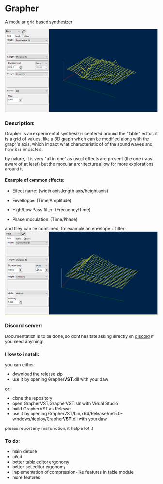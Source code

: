 # Grapher

A modular grid based synthesizer 

![screenshot of the 3D editor](https://github.com/RBLG/Grapher/blob/master/Doc/imgs/screenshot.PNG)

### Description:
Grapher is an experimental synthesizer centered around the "table" editor. it is a grid of values, like a 3D graph which can be modified along with the graph's axis, which impact what characteristic of of the sound waves and how it is impacted.

by nature, it is very "all in one" as usual effects are present (the one i was aware of at least) but the modular architecture allow for more explorations around it

#### Example of common effects:
- Effect name: (width axis,length axis/height axis)

- Envelloppe: (Time/Amplitude)
  
- High/Low Pass filter: (Frequency/Time)
  
- Phase modulation: (Time/Phase)
  
and they can be combined, for example an envelope + filter:
![example of filter-envelloppe settup](https://github.com/RBLG/Grapher/blob/master/Doc/imgs/highpassfilter_and_envelloppe.PNG)  

### Discord server:

Documentation is to be done, so dont hesitate asking directly on [discord](https://discord.gg/HqrgjEe3Tx) if you need anything!


### How to install:

you can either:
- download the release zip
- use it by opening Grapher**VST**.dll with your daw

or:
- clone the repository
- open GrapherVST/GrapherVST.sln with Visual Studio
- build GrapherVST as Release
- use it by opening GrapherVST/bin/x64/Release/net5.0-windows/deploy/Grapher**VST**.dll with your daw

please report any malfunction, it help a lot :)

### To do: 
- main detune
- ci/cd
- better table editor ergonomy
- better   set editor ergonomy
- implementation of compression-like features in table module
- more features
